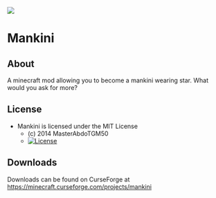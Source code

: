 [![](http://cf.way2muchnoise.eu/versions/220899.svg)](https://www.curseforge.com/minecraft/mc-mods/mankini)

# Mankini #

## About ##
A minecraft mod allowing you to become a mankini wearing star. What would you ask for more?

## License ##
* Mankini is licensed under the MIT License
  - (c) 2014 MasterAbdoTGM50
  - [![License](https://img.shields.io/badge/License-MIT-red.svg?style=flat)](http://opensource.org/licenses/MIT)

## Downloads ##
Downloads can be found on CurseForge at https://minecraft.curseforge.com/projects/mankini
